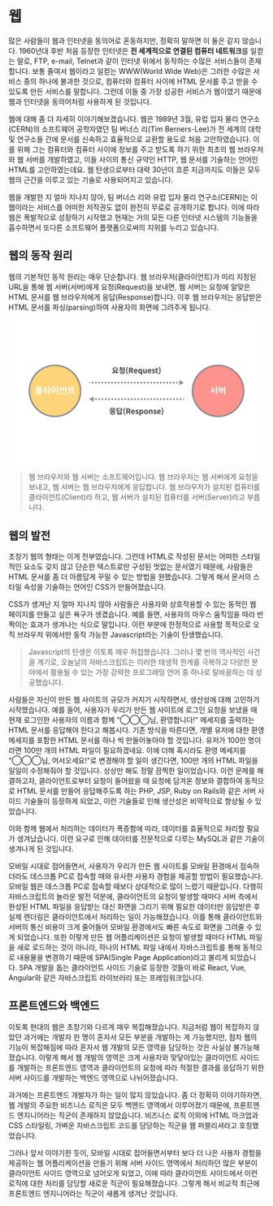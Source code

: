 # 웹

많은 사람들이 웹과 인터넷을 동의어로 혼동하지만, 정확히 말하면 이 둘은 같지 않습니다. 1960년대 후반 처음 등장한 인터넷은 **전 세계적으로 연결된 컴퓨터 네트워크**를 일컫는 말로, FTP, e-mail, Telnet과 같이 인터넷 위에서 동작하는 수많은 서비스들이 존재합니다. 보통 줄여서 웹이라고 일컫는 WWW\(World Wide Web\)은 그러한 수많은 서비스 중의 하나에 불과한 것으로, 컴퓨터와 컴퓨터 사이에 HTML 문서를 주고 받을 수 있도록 만든 서비스를 말합니다. 그런데 이들 중 가장 성공한 서비스가 웹이였기 때문에 웹과 인터넷을 동의어처럼 사용하게 된 것입니다.

웹에 대해 좀 더 자세히 이야기해보겠습니다. 웹은 1989년 3월, 유럽 입자 물리 연구소\(CERN\)의 소프트웨어 공학자였던 팀 버너스 리\(Tim Berners-Lee\)가 전 세계의 대학 및 연구소들 간에 문서를 신속하고 효율적으로 교환할 용도로 처음 고안하였습니다. 이를 위해 그는 컴퓨터와 컴퓨터 사이에 정보를 주고 받도록 하기 위한 최초의 웹 브라우저와 웹 서버를 개발하였고, 이들 사이의 통신 규약인 HTTP, 웹 문서를 기술하는 언어인 HTML를 고안하였는데요. 웹 탄생으로부터 대략 30년이 흐른 지금까지도 이들은 모두 웹의 근간을 이루고 있는 기술로 사용되어지고 있습니다.

웹을 개발한 지 얼마 지나지 않아, 팀 버너스 리와 유럽 입자 물리 연구소\(CERN\)는 이 웹이라는 서비스를 어떠한 저작권도 없이 완전히 무료로 공개하기로 합니다. 이에 따라 웹은 폭발적으로 성장하기 시작했고 현재는 거의 모든 다른 인터넷 시스템의 기능들을 흡수하면서 또다른 소프트웨어 플랫폼으로써의 지위를 누리고 있습니다.

## 웹의 동작 원리

웹의 기본적인 동작 원리는 매우 단순합니다. 웹 브라우저\(클라이언트\)가 미리 지정된 URL을 통해 웹 서버\(서버\)에게 요청\(Request\)을 보내면, 웹 서버는 요청에 알맞은 HTML 문서를 웹 브라우저에게 응답\(Response\)합니다. 이후 웹 브라우저는 응답받은 HTML 문서를 파싱\(parsing\)하여 사용자의 화면에 그려주게 됩니다.

![&#xD074;&#xB77C;&#xC774;&#xC5B8;&#xD2B8;&#xC640; &#xC11C;&#xBC84;](../.gitbook/assets/client-server%20%282%29.jpg)

> 웹 브라우저와 웹 서버는 소프트웨어입니다. 웹 브라우저는 웹 서버에게 요청을 보내고, 웹 서버는 웹 브라우저에게 응답합니다. 웹 브라우저가 설치된 컴퓨터를 클라이언트\(Client\)라 하고, 웹 서버가 설치된 컴퓨터를 서버\(Server\)라고 부릅니다.

## 웹의 발전

초창기 웹의 형태는 이게 전부였습니다. 그런데 HTML로 작성된 문서는 어떠한 스타일적인 요소도 갖지 않고 단순한 텍스트로만 구성된 멋없는 문서였기 때문에, 사람들은 HTML 문서를 좀 더 아름답게 꾸밀 수 있는 방법을 원했습니다. 그렇게 해서 문서의 스타일 속성을 기술하는 언어인 CSS가 만들어졌습니다.

CSS가 생겨난 지 얼마 지나지 않아 사람들은 사용자와 상호작용할 수 있는 동적인 웹 페이지를 만들고 싶은 욕구가 생겼습니다. 예를 들면, 사용자의 마우스 움직임을 따라 반짝이는 효과가 생겨나는 식으로 말입니다. 이런 부분에 한정적으로 사용할 목적으로 오직 브라우저 위에서만 동작 가능한 Javascript라는 기술이 탄생했습니다.

> Javascript의 탄생은 이토록 매우 허접했습니다. 그러나 몇 번의 역사적인 사건을 계기로, 오늘날의 자바스크립트는 이러한 태생적 한계를 극복하고 다양한 분야에서 활용될 수 있는 가장 강력한 프로그래밍 언어 중 하나로 탈바꿈하는 데 성공했습니다.

사람들은 자신이 만든 웹 사이트의 규모가 커지기 시작하면서, 생산성에 대해 고민하기 시작했습니다. 예를 들어, 사용자가 우리가 만든 웹 사이트에 로그인 요청을 보냈을 때 현재 로그인한 사용자의 이름과 함께 "◯◯◯님, 환영합니다!" 메세지를 출력하는 HTML 문서를 응답해야 한다고 해봅시다. 기존 방식을 따른다면, 개별 유저에 대한 환영 메세지를 포함한 HTML 문서를 하나 씩 만들어놓아야 할 것입니다. 유저가 100만 명이라면 100만 개의 HTML 파일이 필요하겠네요. 이에 더해 혹시라도 환영 메세지를 "◯◯◯님, 어서오세요!"로 변경해야 할 일이 생긴다면, 100만 개의 HTML 파일을 일일이 수정해줘야 할 것입니다. 상상만 해도 정말 끔찍한 일이었습니다. 이런 문제를 해결하고자, 클라이언트로부터 요청이 들어왔을 때 요청에 담겨온 정보와 결합하여 동적으로 HTML 문서를 만들어 응답해주도록 하는 PHP, JSP, Ruby on Rails와 같은 서버 사이드 기술들이 등장하게 되었고, 이런 기술들로 인해 생산성은 비약적으로 향상될 수 있었습니다.

이와 함께 웹에서 처리하는 데이터가 폭증함에 따라, 데이터를 효율적으로 처리할 필요가 생겨났습니다. 이런 요구로 인해 데이터를 전문적으로 다루는 MySQL과 같은 기술이 생겨나게 된 것입니다.

모바일 시대로 접어들면서, 사용자가 우리가 만든 웹 사이트를 모바일 환경에서 접속하더라도 데스크톱 PC로 접속할 때와 유사한 사용자 경험을 제공할 방법이 필요했습니다. 모바일 웹은 데스크톱 PC로 접속할 때보다 상대적으로 많이 느렸기 때문입니다. 다행히 자바스크립트의 놀라운 발전 덕분에, 클라이언트의 요청이 발생할 때마다 서버 측에서 완성된 HTML 파일을 응답받는 대신 화면을 그리기 위해 필요한 데이터만 응답받은 후 실제 렌더링은 클라이언트에서 처리하는 일이 가능해졌습니다. 이를 통해 클라이언트와 서버의 통신 비용이 크게 줄어들어 모바일 환경에서도 빠른 속도로 화면을 그려줄 수 있게 되었습니다. 또한 이렇게 만든 웹 어플리케이션은 요청이 발생할 때마다 HTML 파일을 새로 로드하는 것이 아니라, 하나의 HTML 파일 내에서 자바스크립트를 통해 동적으로 내용물을 변경하기 때문에 SPA\(Single Page Application\)라고 불리게 되었습니다. SPA 개발을 돕는 클라이언트 사이드 기술로 등장한 것들이 바로 React, Vue, Angular와 같은 자바스크립트 라이브러리 또는 프레임워크입니다.

## 프론트엔드와 백엔드

이토록 현대의 웹은 초창기와 다르게 매우 복잡해졌습니다. 지금처럼 웹이 복잡하지 않았던 과거에는 개발자 한 명이 혼자서 모든 부분을 개발하는 게 가능했지만, 점차 웹의 기능이 복잡해짐에 따라 혼자서 웹 개발의 모든 영역을 담당하는 것은 사실상 불가능해졌습니다. 이렇게 해서 웹 개발의 영역은 크게 사용자와 맞닿아있는 클라이언트 사이드를 개발하는 프론트엔드 영역과 클라이언트의 요청에 따라 적절한 결과를 응답하기 위한 서버 사이드를 개발하는 백엔드 영역으로 나뉘어졌습니다.

과거에는 프론트엔드 개발자가 하는 일이 많지 않았습니다. 좀 더 정확히 이야기하자면, 웹 개발의 주요한 비즈니스 로직은 모두 백엔드 영역에서 이루어졌기 때문에, 프론트엔드 엔지니어라는 직군이 존재하지 않았습니다. 비즈니스 로직 이외에 HTML 마크업과 CSS 스타일링, 가벼운 자바스크립트 코드를 담당하는 직군을 웹 퍼블리셔라고 호칭했었습니다.

그러나 앞서 이야기한 듯이, 모바일 시대로 접어들면서부터 보다 더 나은 사용자 경험을 제공하는 웹 어플리케이션을 만들기 위해 서버 사이드 영역에서 처리하던 많은 부분이 클라이언트 사이드 영역으로 넘어오게 되었고, 이에 따라 클라이언트 사이드에서 이런 로직에 대한 처리를 담당할 새로운 직군이 필요해졌습니다. 그렇게 해서 비교적 최근에 프론트엔드 엔지니어라는 직군이 새롭게 생겨난 것입니다.

